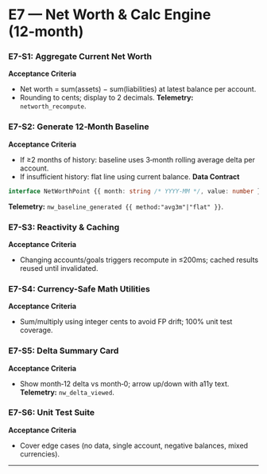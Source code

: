 # E7 — Net Worth & Calc Engine (12‑month)

### E7-S1: Aggregate Current Net Worth
**Acceptance Criteria**
- Net worth = sum(assets) − sum(liabilities) at latest balance per account.
- Rounding to cents; display to 2 decimals.
**Telemetry:** `networth_recompute`.

### E7-S2: Generate 12‑Month Baseline
**Acceptance Criteria**
- If ≥2 months of history: baseline uses 3‑month rolling average delta per account.
- If insufficient history: flat line using current balance.
**Data Contract**
```ts
interface NetWorthPoint {{ month: string /* YYYY-MM */, value: number }}
```
**Telemetry:** `nw_baseline_generated {{ method:"avg3m"|"flat" }}`.

### E7-S3: Reactivity & Caching
**Acceptance Criteria**
- Changing accounts/goals triggers recompute in ≤200ms; cached results reused until invalidated.

### E7-S4: Currency-Safe Math Utilities
**Acceptance Criteria**
- Sum/multiply using integer cents to avoid FP drift; 100% unit test coverage.

### E7-S5: Delta Summary Card
**Acceptance Criteria**
- Show month‑12 delta vs month‑0; arrow up/down with a11y text.
**Telemetry:** `nw_delta_viewed`.

### E7-S6: Unit Test Suite
**Acceptance Criteria**
- Cover edge cases (no data, single account, negative balances, mixed currencies).

---

